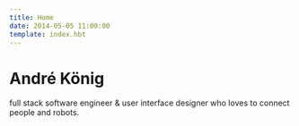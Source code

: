 ```yaml
---
title: Home
date: 2014-05-05 11:00:00
template: index.hbt
---
```


# André König

full stack software engineer & user interface designer who loves to connect people and robots.